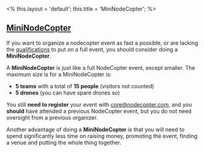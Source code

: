 <%
this.layout = 'default';
this.title = 'MiniNodeCopter';
%>

<h2 id="mininodecopter"><a href="#mininodecopter">MiniNodeCopter</a></h2>

If you want to organize a nodecopter event as fast a possible, or are lacking
the [qualifications](/compass#qualifications) to put on a full event, you
should consider doing a **MiniNodeCopter**.

A **MiniNodeCopter** is just like a full NodeCopter event, except smaller. The
maximum size is for a MiniNodeCopter is:

* **5 teams** with a total of **15 people** (visitors not counted)
* **5 drones** (you can have spare drones so)

You still **need to register** your event with
[core@nodecopter.com](mailto:core@nodecopter.com), and you **should** have
attended a previous NodeCopter event, but you do not need oversight from a
previous organizer.

Another advantage of doing a **MiniNodeCopter** is that you will need to spend
significantly less time on raising money, promoting the event, finding a venue
and putting the whole thing together.

